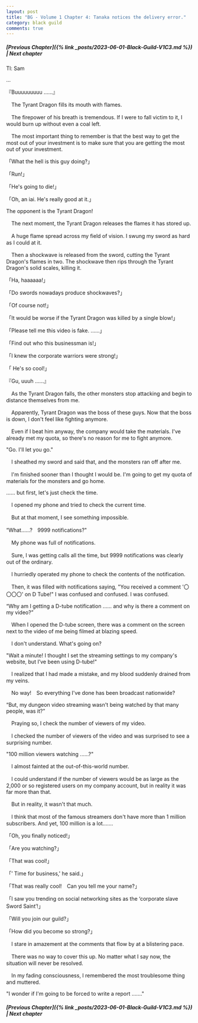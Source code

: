 ```yaml
---
layout: post
title: "BG - Volume 1 Chapter 4: Tanaka notices the delivery error."
category: black guild
comments: true
---
```


##### [Previous Chapter]({% link _posts/2023-06-01-Black-Guild-V1C3.md %}) \| Next chapter


Tl: Sam

…

『Buuuuuuuuu ......』


　The Tyrant Dragon fills its mouth with flames.

　The firepower of his breath is tremendous. If I were to fall victim to it, I would burn up without even a coal left.

　The most important thing to remember is that the best way to get the most out of your investment is to make sure that you are getting the most out of your investment.


「What the hell is this guy doing?」

「Run!」

「He's going to die!」

「Oh, an iai. He's really good at it.」

The opponent is the Tyrant Dragon!


　The next moment, the Tyrant Dragon releases the flames it has stored up.

　A huge flame spread across my field of vision. I swung my sword as hard as I could at it.


　Then a shockwave is released from the sword, cutting the Tyrant Dragon's flames in two. The shockwave then rips through the Tyrant Dragon's solid scales, killing it.


「Ha, haaaaaa!」

「Do swords nowadays produce shockwaves?」

「Of course not!」

「It would be worse if the Tyrant Dragon was killed by a single blow!」

「Please tell me this video is fake. ......」

「Find out who this businessman is!」

「I knew the corporate warriors were strong!」

「 He's so cool!」


『Gu, uuuh ......』


　As the Tyrant Dragon falls, the other monsters stop attacking and begin to distance themselves from me.

　Apparently, Tyrant Dragon was the boss of these guys. Now that the boss is down, I don't feel like fighting anymore.

　Even if I beat him anyway, the company would take the materials. I've already met my quota, so there's no reason for me to fight anymore.


"Go. I'll let you go."


　I sheathed my sword and said that, and the monsters ran off after me.

　I'm finished sooner than I thought I would be. I'm going to get my quota of materials for the monsters and go home.


...... but first, let's just check the time.


　I opened my phone and tried to check the current time.

　But at that moment, I see something impossible.


“What......?　9999 notifications?"


　My phone was full of notifications.

　Sure, I was getting calls all the time, but 9999 notifications was clearly out of the ordinary.


　I hurriedly operated my phone to check the contents of the notification.

　Then, it was filled with notifications saying, "You received a comment '〇〇〇〇' on D Tube!" I was confused and confused. I was confused.


“Why am I getting a D-tube notification ...... and why is there a comment on my video?”


　When I opened the D-tube screen, there was a comment on the screen next to the video of me being filmed at blazing speed.

　I don't understand. What's going on?


"Wait a minute! I thought I set the streaming settings to my company's website, but I’ve been using D-tube!"


　I realized that I had made a mistake, and my blood suddenly drained from my veins.

　No way!　So everything I've done has been broadcast nationwide?


“But, my dungeon video streaming wasn't being watched by that many people, was it?”


　Praying so, I check the number of viewers of my video.

　I checked the number of viewers of the video and was surprised to see a surprising number.


"100 million viewers watching ......?"


　I almost fainted at the out-of-this-world number.

　I could understand if the number of viewers would be as large as the 2,000 or so registered users on my company account, but in reality it was far more than that.

　But in reality, it wasn't that much.

　I think that most of the famous streamers don't have more than 1 million subscribers. And yet, 100 million is a lot.......


「Oh, you finally noticed!」

「Are you watching?」

「That was cool!」

「’ Time for business,' he said.」

「That was really cool!　Can you tell me your name?」

「I saw you trending on social networking sites as the ‘corporate slave Sword Saint’!」

「Will you join our guild?」

「How did you become so strong?」


　I stare in amazement at the comments that flow by at a blistering pace.

　There was no way to cover this up. No matter what I say now, the situation will never be resolved.


　In my fading consciousness, I remembered the most troublesome thing and muttered.


"I wonder if I'm going to be forced to write a report ......."


##### [Previous Chapter]({% link _posts/2023-06-01-Black-Guild-V1C3.md %}) \| Next chapter